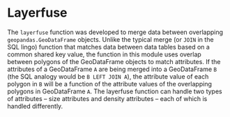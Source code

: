 # Layerfuse

The `layerfuse` function was developed to merge data between overlapping `geopandas.GeoDataFrame` objects. Unlike the typical merge (or `JOIN` in the SQL lingo) function that matches data between data tables based on a common shared key value, the function in this module uses overlap between polygons of the GeoDataFrame objects to match attributes. If the attributes of a GeoDataFrame `A` are being merged into a GeoDataFrame `B` (the SQL analogy would be `B LEFT JOIN A`), the attribute value of each polygon in `B` will be a function of the attribute values of the overlapping polygons in GeoDataFrame `A`. The layerfuse function can handle two types of attributes – size attributes and density attributes – each of which is handled differently.
